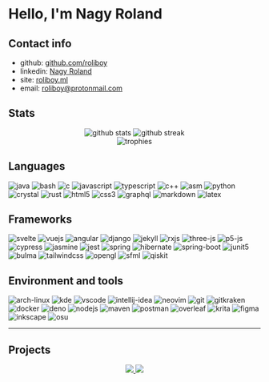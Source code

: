 # Hello, I'm Nagy Roland



<!-- ## A few things about me -->

<!-- Computer science student at [Babeș-Bolyai University](https://www.ubbcluj.ro/en/). Cyber Security enthusiast with passion for quantum computing. Fascinated by old tech. -->

<!-- motivational video: [https://www.youtube.com/watch?v=0_cBuTJm7qU](https://www.youtube.com/watch?v=0_cBuTJm7qU) -->


## Contact info

- github: [github.com/roliboy](https://github.com/roliboy)
- linkedin: [Nagy Roland](https://www.linkedin.com/in/nagy-roland-713874206/)
- site: [roliboy.ml](https://roliboy.ml)
- email: [roliboy@protonmail.com](mailto:roliboy@protonmail.com)



## Stats

<div align="center">
  <img src="https://github-readme-stats.vercel.app/api?username=roliboy&count_private=true&show_icons=true&title_color=bd93f9&text_color=f8f8f2&icon_color=ff79c6&border_color=bd93f9&bg_color=282a36&hide_border=true" alt="github stats"/>

  <img src="https://github-readme-streak-stats.herokuapp.com/?user=roliboy&hide_border=true&background=282a36&border=bd93f9&stroke=f8f8f2&ring=bd93f9&fire=ff79c6&currStreakNum=ff79c6&sideNums=f8f8f2&currStreakLabel=ff79c6&sideLabels=f8f8f2&dates=f8f8f2" alt="github streak"/>
</div>

<div align="center">
  <img src="https://github-profile-trophy.vercel.app/?username=roliboy&theme=dracula&margin-w=4&no-frame=true" alt="trophies"/>
</div>



## Languages

![java](https://img.shields.io/badge/java-007396.svg?style=for-the-badge&logo=java&logoColor=FFFFFF)
![bash](https://img.shields.io/badge/bash-4EAA25.svg?style=for-the-badge&logo=gnu-bash&logoColor=FFFFFF)
![c](https://img.shields.io/badge/c-A8B9CC.svg?style=for-the-badge&logo=c&logoColor=000000)
![javascript](https://img.shields.io/badge/javascript-F7DF1E.svg?style=for-the-badge&logo=javascript&logoColor=000000)
![typescript](https://img.shields.io/badge/typescript-3178C6.svg?style=for-the-badge&logo=typescript&logoColor=FFFFFF)
![c++](https://img.shields.io/badge/c++-00599C.svg?style=for-the-badge&logo=c%2B%2B&&logoColor=FFFFFF)
![asm](https://img.shields.io/badge/8086-25344C.svg?style=for-the-badge&logoWidth=24&logo=data:image/svg+xml;base64,PHN2ZyB2aWV3Qm94PSIwIDAgOTQgMzIiIHhtbG5zPSJodHRwOi8vd3d3LnczLm9yZy8yMDAwL3N2ZyI+CiAgICA8dGV4dCB4PSI0NyIgeT0iMjAiIGRvbWluYW50LWJhc2VsaW5lPSJtaWRkbGUiIHRleHQtYW5jaG9yPSJtaWRkbGUiIHN0eWxlPSJmb250OmJvbGQgNDJweCBzYW5zLXNlcmlmOyBmaWxsOiB3aGl0ZSI+QVNNPC90ZXh0Pgo8L3N2Zz4KCg==)
![python](https://img.shields.io/badge/python-3776AB.svg?style=for-the-badge&logo=python&logoColor=FFFFFF)
![crystal](https://img.shields.io/badge/crystal-000000.svg?style=for-the-badge&logo=crystal&logoColor=FFFFFF)
![rust](https://img.shields.io/badge/rust-FFFFFF.svg?style=for-the-badge&logo=rust&logoColor=000000)
![html5](https://img.shields.io/badge/html5-E34F26.svg?style=for-the-badge&logo=html5&logoColor=FFFFFF)
![css3](https://img.shields.io/badge/css3-1572B6.svg?style=for-the-badge&logo=css3&logoColor=FFFFFF)
![graphql](https://img.shields.io/badge/graphql-E434AA.svg?style=for-the-badge&logo=graphql&logoColor=FFFFFF)
![markdown](https://img.shields.io/badge/markdown-000000.svg?style=for-the-badge&logo=markdown&logoColor=FFFFFF)
![latex](https://img.shields.io/badge/latex-008080.svg?style=for-the-badge&logo=latex&logoColor=FFFFFF)
<!-- ![clojure](https://img.shields.io/badge/clojure-5881D8.svg?style=for-the-badge&logo=clojure&logoColor=FFFFFF) -->
<!-- ![haskell](https://img.shields.io/badge/haskell-5D4F85.svg?style=for-the-badge&logo=haskell&logoColor=FFFFFF) -->
<!-- ![php](https://img.shields.io/badge/php-777BB4.svg?style=for-the-badge&logo=php&logoColor=FFFFFF) -->
<!-- ![zig](https://img.shields.io/badge/zig-F7A41D.svg?style=for-the-badge&logo=zig&logoColor=FFFFFF) -->
<!-- ![dart](https://img.shields.io/badge/dart-0175C2.svg?style=for-the-badge&logo=dart&logoColor=FFFFFF) -->
<!-- ![octave](https://img.shields.io/badge/octave-0790C0.svg?style=for-the-badge&logo=octave&logoColor=FFFFFF) -->
<!-- ![ruby](https://img.shields.io/badge/ruby-CC342D.svg?style=for-the-badge&logo=ruby&logoColor=FFFFFF) -->
<!-- ![kotlin](https://img.shields.io/badge/kotlin-0095D5.svg?style=for-the-badge&logo=kotlin&logoColor=FFFFFF) -->
<!-- ![lua](https://img.shields.io/badge/lua-2C2D72.svg?style=for-the-badge&logo=lua&logoColor=FFFFFF) -->
<!-- ![scala](https://img.shields.io/badge/scala-DC322F.svg?style=for-the-badge&logo=scala&logoColor=FFFFFF) -->
<!-- ![haxe](https://img.shields.io/badge/haxe-EA8220.svg?style=for-the-badge&logo=haxe&logoColor=FFFFFF) -->
<!-- ![less](https://img.shields.io/badge/less-1D365D.svg?style=for-the-badge&logo=less&logoColor=FFFFFF) -->
<!-- ![sass](https://img.shields.io/badge/sass-CC6699.svg?style=for-the-badge&logo=sass&logoColor=FFFFFF) -->



<!-- ## Databases -->

<!-- ![sqlite](https://img.shields.io/badge/sqlite-003B57.svg?style=for-the-badge&logo=sqlite&logoColor=FFFFFF) -->
<!-- ![postgresql](https://img.shields.io/badge/postgresql-4169E1.svg?style=for-the-badge&logo=postgresql&logoColor=FFFFFF) -->
<!-- ![mariadb](https://img.shields.io/badge/mariadb-003545.svg?style=for-the-badge&logo=mariadb&logoColor=FFFFFF) -->
<!-- ![mysql](https://img.shields.io/badge/mysql-4479A1.svg?style=for-the-badge&logo=mysql&logoColor=FFFFFF) -->
<!-- ![sqlserver](https://img.shields.io/badge/sql%20server-CC2927.svg?style=for-the-badge&logo=microsoft-sql-server&logoColor=FFFFFF) -->
<!-- ![dgraph](https://img.shields.io/badge/dgraph-E50695.svg?style=for-the-badge&logo=dgraph&logoColor=white) -->
<!-- ![hasura](https://img.shields.io/badge/hasura-1EB4D4.svg?style=for-the-badge&logo=hasura&logoColor=FFFFFF) -->
<!-- ![firebase](https://img.shields.io/badge/firebase-FFCA28.svg?style=for-the-badge&logo=firebase&logoColor=000000) -->
<!-- ![mongodb](https://img.shields.io/badge/mongodb-47A248.svg?style=for-the-badge&logo=mongodb&logoColor=FFFFFF) -->



## Frameworks

![svelte](https://img.shields.io/badge/svelte-FF3E00.svg?style=for-the-badge&logo=svelte&logoColor=FFFFFF)
![vuejs](https://img.shields.io/badge/vuejs-4FC08D.svg?style=for-the-badge&logo=vue.js&logoColor=FFFFFF)
![angular](https://img.shields.io/badge/angular-DD0031.svg?style=for-the-badge&logo=angular&logoColor=FFFFFF)
![django](https://img.shields.io/badge/django-092E20.svg?style=for-the-badge&logo=django&logoColor=FFFFFF)
![jekyll](https://img.shields.io/badge/jekyll-CC0000.svg?style=for-the-badge&logo=jekyll&logoColor=FFFFFF)
![rxjs](https://img.shields.io/badge/rxjs-B7178C.svg?style=for-the-badge&logo=reactivex&logoColor=FFFFFF)
![three-js](https://img.shields.io/badge/three.js-000000.svg?style=for-the-badge&logo=three.js&logoColor=FFFFFF)
![p5-js](https://img.shields.io/badge/p5.js-ED225D.svg?style=for-the-badge&logo=p5.js&logoColor=FFFFFF)
![cypress](https://img.shields.io/badge/cypress-17202C.svg?style=for-the-badge&logo=cypress&logoColor=FFFFFF)
![jasmine](https://img.shields.io/badge/jasmine-8A4182.svg?style=for-the-badge&logo=jasmine&logoColor=FFFFFF)
![jest](https://img.shields.io/badge/jest-C21325.svg?style=for-the-badge&logo=jest&logoColor=FFFFFF)
![spring](https://img.shields.io/badge/spring-6DB33F.svg?style=for-the-badge&logo=spring&logoColor=FFFFFF)
![hibernate](https://img.shields.io/badge/hibernate-59666C.svg?style=for-the-badge&logo=hibernate&logoColor=FFFFFF)
![spring-boot](https://img.shields.io/badge/spring%20boot-6DB33F.svg?style=for-the-badge&logo=spring-boot&logoColor=FFFFFF)
![junit5](https://img.shields.io/badge/junit5-25A162.svg?style=for-the-badge&logo=junit5&logoColor=FFFFFF)
![bulma](https://img.shields.io/badge/bulma-00D1B2.svg?style=for-the-badge&logo=bulma&logoColor=FFFFFF)
![tailwindcss](https://img.shields.io/badge/tailwindcss-38B2AC.svg?style=for-the-badge&logo=tailwind-css&logoColor=FFFFFF)
![opengl](https://img.shields.io/badge/opengl-5586A4.svg?style=for-the-badge&logo=opengl&logoColor=FFFFFF)
![sfml](https://img.shields.io/badge/sfml-8CC445.svg?style=for-the-badge&logo=sfml&logoColor=FFFFFF)
![qiskit](https://img.shields.io/badge/qiskit-6929C4.svg?style=for-the-badge&logo=qiskit&logoColor=FFFFFF)

<!-- ![laravel](https://img.shields.io/badge/laravel-FF2D20.svg?style=for-the-badge&logo=laravel&logoColor=FFFFFF) -->
<!-- ![ruby-on-rails](https://img.shields.io/badge/ruby%20on%20rails-CC0000.svg?style=for-the-badge&logo=ruby-on-rails&logoColor=FFFFFF) -->
<!-- ![vite](https://img.shields.io/badge/vite-646CFF.svg?style=for-the-badge&logo=vite&logoColor=FFFFFF) -->
<!-- ![swagger](https://img.shields.io/badge/swagger-85EA2D.svg?style=for-the-badge&logo=swagger&logoColor=000000) -->
<!-- ![electron](https://img.shields.io/badge/electron-47848F.svg?style=for-the-badge&logo=electron&logoColor=FFFFFF) -->
<!-- ![jamstack](https://img.shields.io/badge/jamstack-F0047F.svg?style=for-the-badge&logo=jamstack&logoColor=FFFFFF) -->
<!-- ![nginx](https://img.shields.io/badge/nginx-009639.svg?style=for-the-badge&logo=nginx&logoColor=FFFFFF) -->
<!-- ![rabbitmq](https://img.shields.io/badge/rabbitmq-FF6600.svg?style=for-the-badge&logo=rabbitmq&logoColor=FFFFFF) -->



<!-- ## Platforms -->

<!-- ![hackthebox](https://img.shields.io/badge/hackthebox-9FEF00.svg?style=for-the-badge&logo=hackthebox&logoColor=000000) -->
<!-- ![codesandbox](https://img.shields.io/badge/codesandbox-000000.svg?style=for-the-badge&logo=codesandbox&logoColor=FFFFFF) -->
<!-- ![tryhackme](https://img.shields.io/badge/tryhackme-212C42.svg?style=for-the-badge&logo=tryhackme&logoColor=FFFFFF) -->
<!-- ![codewars](https://img.shields.io/badge/codewars-B1361E.svg?style=for-the-badge&logo=codewars&logoColor=FFFFFF) -->
<!-- ![jira](https://img.shields.io/badge/jira-0052CC.svg?style=for-the-badge&logo=jira&logoColor=FFFFFF) -->
<!-- ![confluence](https://img.shields.io/badge/confluence-172B4D.svg?style=for-the-badge&logo=confluence&logoColor=FFFFFF) -->
<!-- ![netlify](https://img.shields.io/badge/netlify-00C7B7.svg?style=for-the-badge&logo=netlify&logoColor=FFFFFF) -->



## Environment and tools

![arch-linux](https://img.shields.io/badge/arch%20linux-1793D1.svg?style=for-the-badge&logo=arch-linux&logoColor=FFFFFF)
![kde](https://img.shields.io/badge/kde-1D99F3.svg?style=for-the-badge&logo=kde&logoColor=FFFFFF)
![vscode](https://img.shields.io/badge/vscode-007ACC.svg?style=for-the-badge&logo=visual-studio-code&logoColor=FFFFFF)
![intellij-idea](https://img.shields.io/badge/intellij_idea-000000.svg?style=for-the-badge&logo=intellij-idea&logoColor=FFFFFF)
![neovim](https://img.shields.io/badge/neovim-57A143.svg?style=for-the-badge&logo=neovim&logoColor=FFFFFF)
![git](https://img.shields.io/badge/git-F05032.svg?style=for-the-badge&logo=git&logoColor=FFFFFF)
![gitkraken](https://img.shields.io/badge/gitkraken-179287.svg?style=for-the-badge&logo=gitkraken&logoColor=FFFFFF)
![docker](https://img.shields.io/badge/docker-2496ED.svg?style=for-the-badge&logo=docker&logoColor=FFFFFF)
![deno](https://img.shields.io/badge/deno-FFFFFF.svg?style=for-the-badge&logo=deno&logoColor=000000)
![nodejs](https://img.shields.io/badge/node.js-339933.svg?style=for-the-badge&logo=node.js&logoColor=FFFFFF)
![maven](https://img.shields.io/badge/maven-C71A36.svg?style=for-the-badge&logo=apache-maven&logoColor=FFFFFF)
![postman](https://img.shields.io/badge/postman-FF6C37.svg?style=for-the-badge&logo=postman&logoColor=FFFFFF)
![overleaf](https://img.shields.io/badge/overleaf-47A141.svg?style=for-the-badge&logo=overleaf&logoColor=FFFFFF)
![krita](https://img.shields.io/badge/krita-3BABFF.svg?style=for-the-badge&logo=krita&logoColor=FFFFFF)
![figma](https://img.shields.io/badge/figma-F24E1E.svg?style=for-the-badge&logo=figma&logoColor=FFFFFF)
![inkscape](https://img.shields.io/badge/inkscape-000000.svg?style=for-the-badge&logo=inkscape&logoColor=FFFFFF)
![osu](https://img.shields.io/badge/osu-FF66AA.svg?style=for-the-badge&logo=osu&logoColor=FFFFFF)

<!-- ![top languages](https://github-readme-stats.vercel.app/api/top-langs/?username=roliboy&layout=compact&langs_count=4&title_color=bd93f9&text_color=f8f8f2&icon_color=ff79c6&border_color=bd93f9&bg_color=282a36&hide_border=true) -->



---



## Projects

<div align="center">
  <a href="https://github.com/roliboy/shiba">
    <img src="https://github-readme-stats.vercel.app/api/pin/?username=roliboy&repo=shiba&title_color=bd93f9&text_color=f8f8f2&icon_color=ff79c6&border_color=bd93f9&bg_color=282a36&hide_border=true"/>
  </a>

  <a href="https://github.com/roliboy/archer">
    <img src="https://github-readme-stats.vercel.app/api/pin/?username=roliboy&repo=archer&title_color=bd93f9&text_color=f8f8f2&icon_color=ff79c6&border_color=bd93f9&bg_color=282a36&hide_border=true"/>
  </a>
</div>
